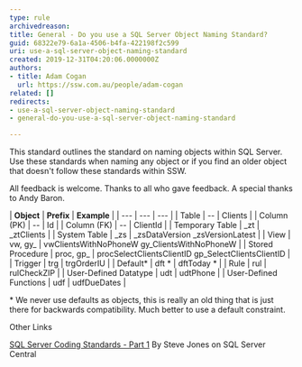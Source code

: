 ```yaml
---
type: rule
archivedreason: 
title: General - Do you use a SQL Server Object Naming Standard?
guid: 68322e79-6a1a-4506-b4fa-422198f2c599
uri: use-a-sql-server-object-naming-standard
created: 2019-12-31T04:20:06.0000000Z
authors:
- title: Adam Cogan
  url: https://ssw.com.au/people/adam-cogan
related: []
redirects:
- use-a-sql-server-object-naming-standard
- general-do-you-use-a-sql-server-object-naming-standard

---
```


This standard outlines the standard on naming objects within SQL Server. Use these standards when naming any object or if you find an older object that doesn't follow these standards within SSW.

<!--endintro-->

All feedback is welcome. Thanks to all who gave feedback. A special thanks to Andy Baron.



| **Object** 
 |  **Prefix** 
 |  **Example** 
 |
| --- | --- | --- |
| Table
 | --
 | Clients
 |
| Column (PK)
 | --
 | Id
 |
| Column (FK)
 | --
 | ClientId
 |
| Temporary Table
 | \_zt
 | \_ztClients
 |
| System Table
 | \_zs
 | \_zsDataVersion
\_zsVersionLatest
 |
| View
 | vw, gy\_
 | vwClientsWithNoPhoneW
gy\_ClientsWithNoPhoneW
 |
| Stored Procedure
 | proc, gp\_
 | procSelectClientsClientID
gp\_SelectClientsClientID
 |
| Trigger
 | trg
 | trgOrderIU
 |
| Default\*
 | dft \*
 | dftToday \*
 |
| Rule
 | rul
 | rulCheckZIP
 |
| User-Defined Datatype
 | udt
 | udtPhone
 |
| User-Defined Functions
 | udf
 | udfDueDates
 |


\* We never use defaults as objects, this is really an old thing that is just there for backwards compatibility. Much better to use a default constraint.



Other Links

[SQL Server Coding Standards - Part 1](https&#58;//www.ssw.com.au/ssw/Redirect/SQLServer/SQLServerCentralcodingstandardspart1.htm)
By Steve Jones on SQL Server Central
